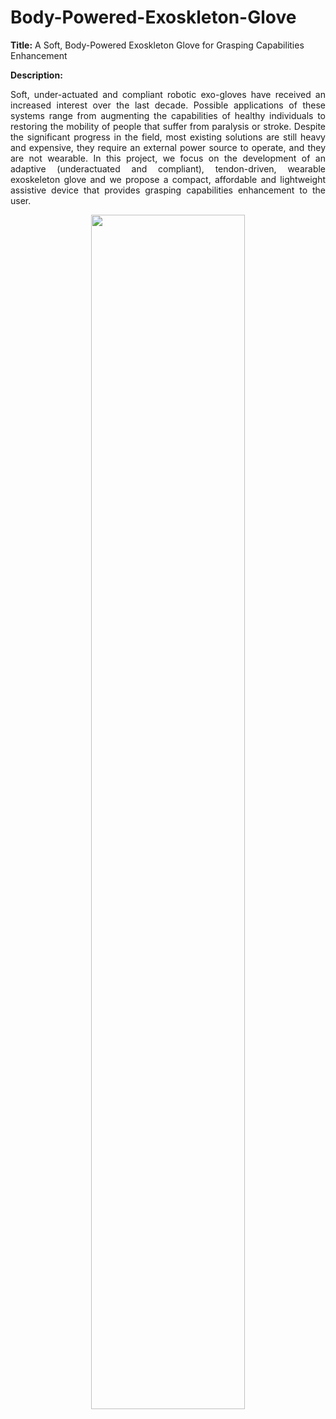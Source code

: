 # Body-Powered-Exoskleton-Glove

**Title:** A Soft, Body-Powered Exoskleton Glove for Grasping Capabilities Enhancement

**Description:** 
<p align="justify"> Soft, under-actuated and compliant robotic exo-gloves have received an increased interest over the last decade. Possible applications of these systems range from augmenting the capabilities of healthy individuals to restoring the mobility of people that suffer from paralysis or stroke. Despite the significant progress in the field, most existing solutions are still heavy and expensive, they require an external power source to operate, and they are not wearable.
In this project, we focus on the development of an adaptive (underactuated and compliant), tendon-driven, wearable exoskeleton glove and we propose a compact, affordable and lightweight assistive device that provides grasping capabilities enhancement to the user.  </p>  

<p align="center"><img src="https://github.com/newdexterity/Body-Powered-Exoskleton-Glove/blob/master/Body-Powered-Exoglove.png" width="70%"></img></p>
